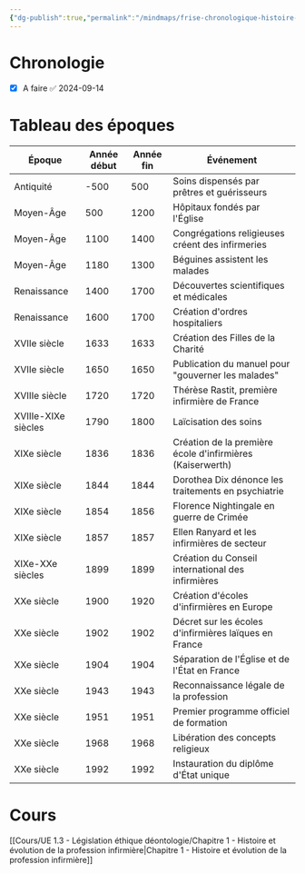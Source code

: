 ```yaml
---
{"dg-publish":true,"permalink":"/mindmaps/frise-chronologique-histoire-de-la-profession-infirmiere/","tags":["frise","#UE31"],"noteIcon":"2"}
---
```



# Chronologie
- [x] A faire ✅ 2024-09-14

# Tableau des époques
| Époque              | Année début | Année fin | Événement                                                 |
| ------------------- | ----------- | --------- | --------------------------------------------------------- |
| Antiquité           | -500        | 500       | Soins dispensés par prêtres et guérisseurs                |
| Moyen-Âge           | 500         | 1200      | Hôpitaux fondés par l'Église                              |
| Moyen-Âge           | 1100        | 1400      | Congrégations religieuses créent des infirmeries          |
| Moyen-Âge           | 1180        | 1300      | Béguines assistent les malades                            |
| Renaissance         | 1400        | 1700      | Découvertes scientifiques et médicales                    |
| Renaissance         | 1600        | 1700      | Création d'ordres hospitaliers                            |
| XVIIe siècle        | 1633        | 1633      | Création des Filles de la Charité                         |
| XVIIe siècle        | 1650        | 1650      | Publication du manuel pour "gouverner les malades"        |
| XVIIIe siècle       | 1720        | 1720      | Thérèse Rastit, première infirmière de France             |
| XVIIIe-XIXe siècles | 1790        | 1800      | Laïcisation des soins                                     |
| XIXe siècle         | 1836        | 1836      | Création de la première école d'infirmières (Kaiserwerth) |
| XIXe siècle         | 1844        | 1844      | Dorothea Dix dénonce les traitements en psychiatrie       |
| XIXe siècle         | 1854        | 1856      | Florence Nightingale en guerre de Crimée                  |
| XIXe siècle         | 1857        | 1857      | Ellen Ranyard et les infirmières de secteur               |
| XIXe-XXe siècles    | 1899        | 1899      | Création du Conseil international des infirmières         |
| XXe siècle          | 1900        | 1920      | Création d'écoles d'infirmières en Europe                 |
| XXe siècle          | 1902        | 1902      | Décret sur les écoles d'infirmières laïques en France     |
| XXe siècle          | 1904        | 1904      | Séparation de l'Église et de l'État en France             |
| XXe siècle          | 1943        | 1943      | Reconnaissance légale de la profession                    |
| XXe siècle          | 1951        | 1951      | Premier programme officiel de formation                   |
| XXe siècle          | 1968        | 1968      | Libération des concepts religieux                         |
| XXe siècle          | 1992        | 1992      | Instauration du diplôme d'État unique                     |
# Cours
[[Cours/UE 1.3 - Législation éthique déontologie/Chapitre 1 - Histoire et évolution de la profession infirmière\|Chapitre 1 - Histoire et évolution de la profession infirmière]]
